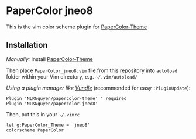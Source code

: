 # PaperColor jneo8

This is the vim color scheme plugin for [PaperColor-Theme](https://github.com/NLKNguyen/papercolor-theme)

## Installation

*Manually:*
Install [PaperColor-Theme](https://github.com/NLKNguyen/papercolor-theme)


Then place `PaperColor_jneo8.vim` file from this repository into `autoload` folder within your Vim directory, e.g. `~/.vim/autoload/`

*Using a plugin manager like [Vundle](https://github.com/gmarik/Vundle.vim)* (recommended for easy `:PluginUpdate`):

    Plugin 'NLKNguyen/papercolor-theme' " required
    Plugin 'NLKNguyen/papercolor-jneo8'

Then, put this in your `~/.vimrc`

```VimL
let g:PaperColor_Theme = 'jneo8'
colorscheme PaperColor
```

